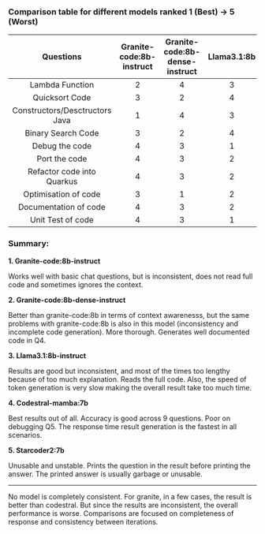 ### Comparison table for different models ranked 1 (Best) -> 5 (Worst)

| Questions | Granite-code:8b-instruct | Granite-code:8b-dense-instruct | Llama3.1:8b | Codestral-Mamba:7b | Starcoder2:7b |
| :----: | :----: | :----: | :----: | :----: | :----: |
| Lambda Function | 2 | 4 | 3 | 1 | 5 |
| Quicksort Code | 3 | 2 | 4 | 1 | 5 |
| Constructors/Desctructors Java | 1 | 4 | 3 | 2 | 5 |
| Binary Search Code | 3 | 2 | 4 | 1 | 5 |
| Debug the code | 4 | 3 | 1 | 2 | 5 |
| Port the code | 4 | 3 | 2 | 1 | 5 |
| Refactor code into Quarkus | 4 | 3 | 2 | 1 | 5 |
| Optimisation of code | 3 | 1 | 2 | 4 | 5 |
| Documentation of code | 4 | 3 | 2 | 1 | 5 |
| Unit Test of code | 4 | 3 | 1 | 2 | 5 |


### Summary:

**1. Granite-code:8b-instruct**

Works well with basic chat questions, but is inconsistent, does not read full code and sometimes ignores the context.

**2. Granite-code:8b-dense-instruct**

Better than granite-code:8b in terms of context awarenesss, but the same problems with granite-code:8b is also in this model (inconsistency and incomplete code generation). More thorough. Generates well documented code in Q4.

**3. Llama3.1:8b-instruct**

Results are good but inconsistent, and most of the times too lengthy because of too much explanation. Reads the full code. Also, the speed of token generation is very slow making the overall result take too much time.

**4. Codestral-mamba:7b**

Best results out of all. Accuracy is good across 9 questions. Poor on debugging Q5. The response time result generation is the fastest in all scenarios. 

**5. Starcoder2:7b**

Unusable and unstable. Prints the question in the result before printing the answer. The printed answer is usually garbage or unusable.

---------------------------------------------------------------------------------------------------

No model is completely consistent. For granite, in a few cases, the result is better than codestral. But since the results are inconsistent, the overall performance is worse.
Comparisons are focused on completeness of response and consistency between iterations.

